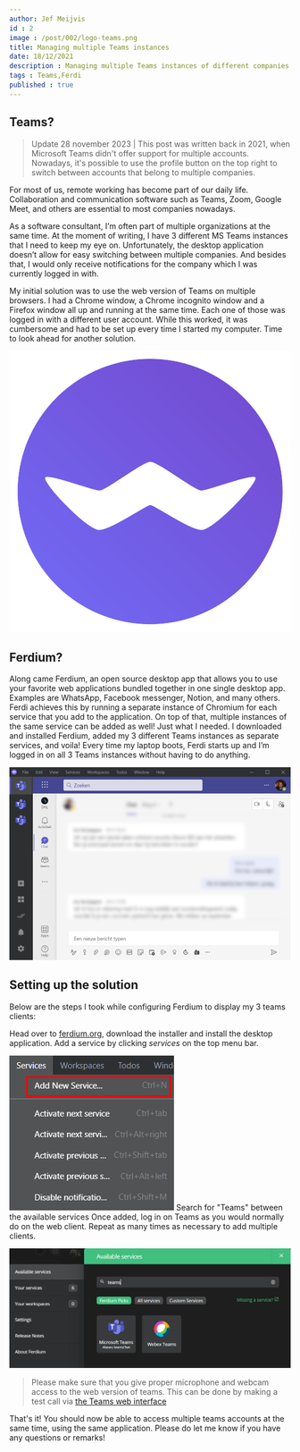 ```yaml
---
author: Jef Meijvis
id : 2
image : /post/002/logo-teams.png
title: Managing multiple Teams instances
date: 18/12/2021
description : Managing multiple Teams instances of different companies can be a real hassle. I quickly showcase the solution I ended up using with the help of Ferdi.
tags : Teams,Ferdi
published : true
---
```


## Teams?

> Update 28 november 2023 | This post was written back in 2021, when Microsoft Teams didn't offer support for multiple accounts. Nowadays, it's possible to use the profile button on the top right to switch between accounts that belong to multiple companies. 


For most of us, remote working has become part of our daily life. Collaboration and communication software such as Teams, Zoom, Google Meet, and others are essential to most companies nowadays.

As a software consultant, I’m often part of multiple organizations at the same time. At the moment of writing, I have 3 different MS Teams instances that I need to keep my eye on. Unfortunately, the desktop application doesn’t allow for easy switching between multiple companies. And besides that, I would only receive notifications for the company which I was currently logged in with.

My initial solution was to use the web version of Teams on multiple browsers. I had a Chrome window, a Chrome incognito window and a Firefox window all up and running at the same time. Each one of those was logged in with a different user account. While this worked, it was cumbersome and had to be set up every time I started my computer. Time to look ahead for another solution.

![Ferdium Logo [small]](/static/post/002/ferdium-logo.png)


## Ferdium?
Along came Ferdium, an open source desktop app that allows you to use your favorite web applications bundled together in one single desktop app. Examples are WhatsApp, Facebook messenger, Notion, and many others. Ferdi achieves this by running a separate instance of Chromium for each service that you add to the application. On top of that, multiple instances of the same service can be added as well! Just what I needed. I downloaded and installed Ferdium, added my 3 different Teams instances as separate services, and voila! Every time my laptop boots, Ferdi starts up and I’m logged in on all 3 Teams instances without having to do anything.

![Teams interface in Ferdi](/static/post/002/ferdi-teams.png)


## Setting up the solution
Below are the steps I took while configuring Ferdium to display my 3 teams clients:

Head over to [ferdium.org](https://ferdium.org/), download the installer and install the desktop application.
Add a service by clicking *services* on the top menu bar.

![Add a new service via the context menu [medium]](/static/post/002/add-new-service.png)
Search for "Teams" between the available services
Once added, log in on Teams as you would normally do on the web client.
Repeat as many times as necessary to add multiple clients.

![Search for teams](/static/post/002/adding-teams.png)

> Please make sure that you give proper microphone and webcam access to the web version of teams. This can be done by making a test call via [the Teams web interface](https://teams.microsoft.com/)


That's it! You should now be able to access multiple teams accounts at the same time, using the same application. Please do let me know if you have any questions or remarks!
